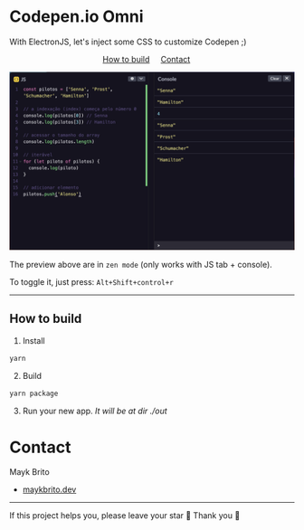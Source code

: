 # Codepen.io Omni

With ElectronJS, let's inject some CSS to customize Codepen ;)

<p align="center">
<a href="#how-to-build">How to build</a>&nbsp;&nbsp;&nbsp;&nbsp;
<a href="#contact">Contact</a>
&nbsp;&nbsp;&nbsp;&nbsp;
</p>

![Preview](.github/preview.png)

The preview above are in `zen mode` (only works with JS tab + console).

To toggle it, just press: `Alt+Shift+control+r`

---

## How to build

1. Install

```sh
yarn
```

2. Build

```sh
yarn package
```

3. Run your new app.
   _It will be at dir ./out_

# Contact

Mayk Brito

- [maykbrito.dev](https://maykbrito.dev)

---

If this project helps you, please leave your star 🌟 Thank you 💛
